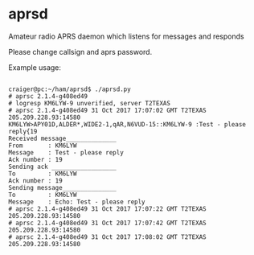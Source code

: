 # aprsd
Amateur radio APRS daemon which listens for messages and responds

Please change callsign and aprs password.

Example usage:

```

craiger@pc:~/ham/aprsd$ ./aprsd.py
# aprsc 2.1.4-g408ed49
# logresp KM6LYW-9 unverified, server T2TEXAS
# aprsc 2.1.4-g408ed49 31 Oct 2017 17:07:02 GMT T2TEXAS 205.209.228.93:14580
KM6LYW>APY01D,ALDER*,WIDE2-1,qAR,N6VUD-15::KM6LYW-9 :Test - please reply{19
Received message______________
From       : KM6LYW
Message    : Test - please reply
Ack number : 19
Sending ack __________________
To         : KM6LYW
Ack number : 19
Sending message_______________
To         : KM6LYW
Message    : Echo: Test - please reply
# aprsc 2.1.4-g408ed49 31 Oct 2017 17:07:22 GMT T2TEXAS 205.209.228.93:14580
# aprsc 2.1.4-g408ed49 31 Oct 2017 17:07:42 GMT T2TEXAS 205.209.228.93:14580
# aprsc 2.1.4-g408ed49 31 Oct 2017 17:08:02 GMT T2TEXAS 205.209.228.93:14580

```
